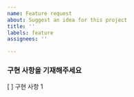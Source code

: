 ```yaml
---
name: Feature request
about: Suggest an idea for this project
title: ''
labels: feature
assignees: ''

---
```


### 구현 사항을 기재해주세요
[ ] 구현 사항 1
